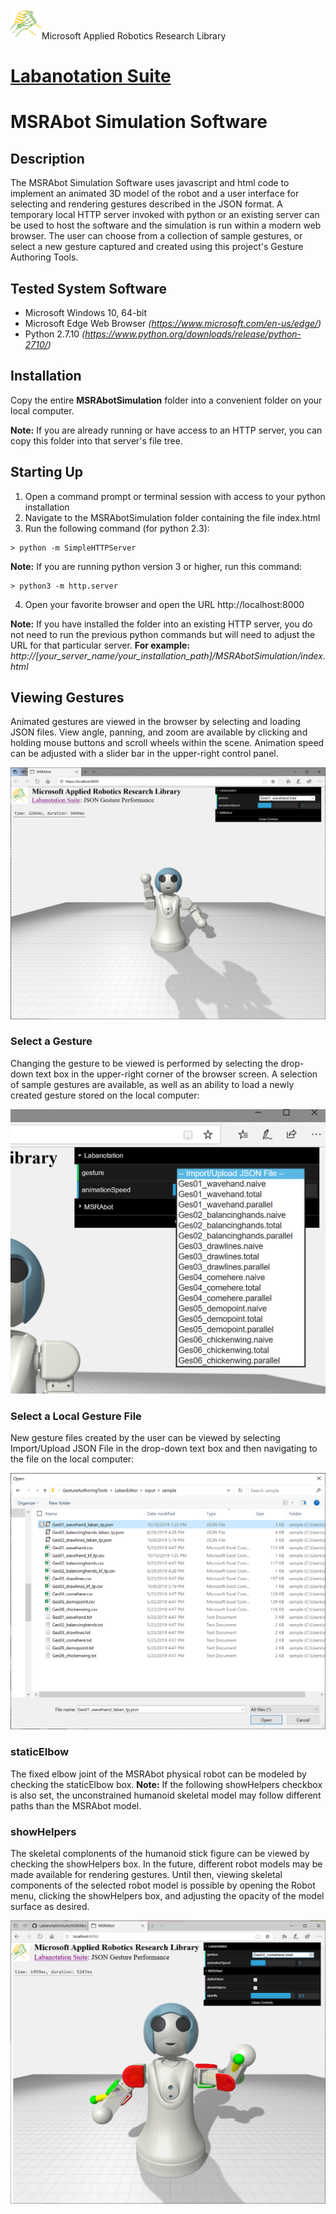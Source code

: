![MARR_logo.png](/docs/MARR_logo.png)Microsoft Applied Robotics Research Library
# [Labanotation Suite](/README.md)

# **MSRAbot Simulation Software**

## Description
The MSRAbot Simulation Software uses javascript and html code to implement an animated 3D model of the robot and a user interface for selecting and rendering gestures described in the JSON format. A temporary local HTTP server invoked with python or an existing server can be used to host the software and the simulation is run within a modern web browser. The user can choose from a collection of sample gestures, or select a new gesture captured and created using this project's Gesture Authoring Tools.

## Tested System Software
- Microsoft Windows 10, 64-bit
- Microsoft Edge Web Browser *(https://www.microsoft.com/en-us/edge/)*
- Python 2.7.10 *(https://www.python.org/downloads/release/python-2710/)*

## Installation

Copy the entire **MSRAbotSimulation** folder into a convenient folder on your local computer.

**Note:** If you are already running or have access to an HTTP server, you can copy this folder into that server's file tree.

## Starting Up 

1. Open a command prompt or terminal session with access to your python installation
1. Navigate to the MSRAbotSimulation folder containing the file index.html
1. Run the following command (for python 2.3):
```
> python -m SimpleHTTPServer
```

**Note:** If you are running python version 3 or higher, run this command:
```
> python3 -m http.server
```
4. Open your favorite browser and open the URL http://localhost:8000

**Note:** If you have installed the folder into an existing HTTP server, you do not need to run the previous python commands but will need to adjust the URL for that particular server.  **For example:** *http://[your_server_name/your_installation_path]/MSRAbotSimulation/index.html*

## Viewing Gestures
Animated gestures are viewed in the browser by selecting and loading JSON files. View angle, panning, and zoom are available by clicking and holding mouse buttons and scroll wheels within the scene. Animation speed can be adjusted with a slider bar in the upper-right control panel.

![LabanotationSuite_MSRAbot_in_browser.png](docs/LabanotationSuite_MSRAbot_in_browser.png)

### Select a Gesture

Changing the gesture to be viewed is performed by selecting the drop-down text box in the upper-right corner of the browser screen. A selection of sample gestures are available, as well as an ability to load a newly created gesture stored on the local computer:

![LabanotationSuite_Gesture_selection.png](docs/LabanotationSuite_Gesture_selection.png)

### Select a Local Gesture File

New gesture files created by the user can be viewed by selecting Import/Upload JSON File in the drop-down text box and then navigating to the file on the local computer:

![LabanotationSuite_Gesture_File_selection.png](docs/LabanotationSuite_Gesture_File_selection.png)

### staticElbow
The fixed elbow joint of the MSRAbot physical robot can be modeled by checking the staticElbow box. 
**Note:** If the following showHelpers checkbox is also set, the unconstrained humanoid skeletal model may follow different paths than the MSRAbot model.

### showHelpers

The skeletal complonents of the humanoid stick figure can be viewed by checking the showHelpers box. In the future, different robot models may be made available for rendering gestures.  Until then, viewing skeletal components of the selected robot model is possible by opening the Robot menu, clicking the showHelpers box, and adjusting the opacity of the model surface as desired.

![LabanotationSuite_Static_Elbow.png](docs/LabanotationSuite_Static_Elbow.png)
